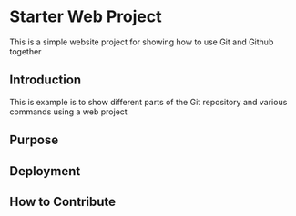 # Starter Web Project

This is a simple website project for showing how to use Git and Github together

##  Introduction

This is example is to show different parts of the Git repository and various commands using a web project

## Purpose

## Deployment

## How to Contribute